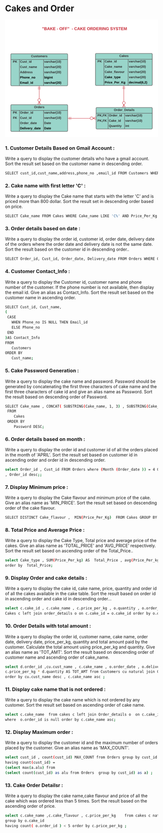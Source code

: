 # Cakes and Order

![Cakes & Order](https://github.com/Into-Y0u/My-Life-in-Cognizant/blob/fa84948357164775484cd6049909d24498460e30/SQL%20Handson/CakeOrderingSystem%20(1).png)

### 1. Customer Details Based on Gmail Account : 
   Write a query to display the customer details who have a gmail account. Sort the result set based on the customer name in descending order.
   ```sh
   SELECT cust_id,cust_name,address,phone_no ,email_id FROM Customers WHERE Email_id LIKE '%@gmail.com' ORDER BY cust_name DESC;
   ```
### 2. Cake name with first letter 'C' : 
   Write a query to display the Cake name that starts with the letter 'C' and is priced more than 800 dollar. Sort the result set in descending order based on price.
   ```sh
   SELECT Cake_name FROM Cakes WHERE Cake_name LIKE 'C%' AND Price_Per_Kg > 800 ORDER BY Price_Per_Kg DESC ;
   ```
 
### 3. Order details based on date : 
  Write a query to display the order id, customer id, order date, delivery date of the orders where the order date and delivery date is not the same date. Sort the result based on the customer id in descending order..
  ```sh
  SELECT Order_id, Cust_id, Order_date, Delivery_date FROM Orders WHERE Order_date <> Delivery_date ORDER BY Cust_id DESC;
  ```
### 4. Customer Contact_Info : 
   Write a query to display the Customer id, customer name and phone number of the customer. If the phone number is not available, then display the email id. Give an alias as Contact_Info.  Sort the result set based on the customer name in ascending order.
   ```sh
   SELECT Cust_id, Cust_name,
  (
    CASE
      WHEN Phone_no IS NULL THEN Email_id
      ELSE Phone_no 
    END
  )AS Contact_Info
   FROM
      Customers
   ORDER BY
      Cust_name;
   ```
### 5. Cake Password Generation : 
  Write a query to display the cake name and password. Password should be generated by concatenating the first three characters of cake name and the first three characters of cake id and give an alias name as Password. Sort the result based on descending order of Password.
  ```sh
  SELECT Cake_name , CONCAT( SUBSTRING(Cake_name, 1, 3) , SUBSTRING(Cake_id, 1, 3) ) AS Password
   FROM
      Cakes 
   ORDER BY
      Password DESC;
  ```
  
### 6. Order details based on month : 
  Write a query to display the order id and customer id of all the orders placed in the month of 'APRIL'. Sort the result set based on customer id in ascending order and order id in descending order.
  ```sh
select Order_id , Cust_id FROM Orders where (Month (Order_date )) = 4 Order BY Cust_id asc 
, Order_id desc;;
  ```
### 7. Display Minimum price : 
  Write a query to display the Cake flavour and minimum price of the cake. Give an alias name as 'MIN_PRICE'. Sort the result set based on descending order of the cake flavour.
  ```sh
SELECT DISTINCT Cake_flavour ,  MIN(Price_Per_Kg)  FROM Cakes GROUP BY Cake_flavour order by  Cake_flavour DESC ;
  ```
 
### 8. Total Price and Average Price : 
  Write a query to display the Cake Type, Total price and average price of the cakes. Give an alias name as 'TOTAL_PRICE' and 'AVG_PRICE' respectively. Sort the result set based on ascending order of the Total_Price..
  ```sh
select Cake_type , SUM(Price_Per_kg) AS  Total_Price , avg(Price_Per_kg) AS  AVG_Price from Cakes group BY Cake_type 
order by  Total_Price; 
  ```
### 9. Display Order and cake details : 
  Write a query to display the cake id, cake name, price, quantity and order id of all the cakes available in the cake table. Sort the result based on order id in ascending order and cake id in descending order...
  ```sh
select c.cake_id , c.cake_name , c.price_per_kg , o.quantity , o.order_id  from 
Cakes c left join order_details o on c.cake_id = o.cake_id order by o.order_id asc,c.cake_id desc;  
  ```
### 10. Order Details with total amount : 
  Write a query to display the order id, customer name, cake name, order date, delivery date, price_per_kg, quantity and total amount paid by the customer. Calculate the total amount using price_per_kg and quantity. Give an alias name as 'TOT_AMT'. Sort the result based on descending order of customer name and ascending order of cake_name.
  ```sh
select d.order_id ,cu.cust_name , c.cake_name , o.order_date , o.delivery_date , c.price_per_kg , d.quantity ,
c.price_per_kg * d.quantity AS TOT_AMT from Customers cu natural join Orders o  natural join Order_details d natural join Cakes c
order by cu.cust_name desc , c.cake_name asc ; 
  ```
### 11. Display cake name that is not ordered : 
  Write a query to display the cake name which is not ordered by any customer. Sort the result set based on ascending order of cake name.
  ```sh
select c.cake_name  from cakes c left join Order_details o  on c.cake_id = o.cake_id
where  o.order_id is null order by c.cake_name asc;
  ```
### 12. Display Maximum order : 
  Write a query to display the customer id and the maximum number of orders placed by the customer. Give an alias name as 'MAX_COUNT'. 
  ```sh
select cust_id , count(cust_id) MAX_COUNT from Orders group by cust_id 
having count(cust_id) =  
(select max(a.alu) from 
(select count(cust_id) as alu from Orders  group by cust_id) as a) ;
  ```
### 13. Cake Order Detailsr : 
  Write a query to display the cake name,cake flavour and price of all the cake which was ordered less than 5 times. Sort the result based on the ascending order of price. 
  ```sh
select c.cake_name ,c.cake_flavour , c.price_per_kg    from cakes c natural join order_details o 
 group by o.cake_id 
having count( o.order_id ) < 5 order by c.price_per_kg ;
  ```
